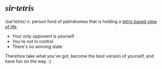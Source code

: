 # <span style="font-family: serif; font-style: italic;">sir·tetris</span>  
/sərˈtɛtrɪs/ n. person fond of palindromes that is holding a [tetris based view of life](https://medium.com/the-mission/your-life-is-tetris-stop-playing-it-like-chess-4baac6b2750d).

* Your only opponent is yourself
* You're not in control
* <span title="Also, life's meaningless and free will an illusion. But have a nice day anyway. :)">There's no winning state</span>

Therefore take what you've got, become the best version of yourself, and have fun on the way. :)

